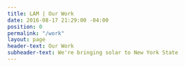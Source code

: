 ```yaml
---
title: LAM | Our Work
date: 2016-08-17 21:29:00 -04:00
position: 0
permalink: "/work"
layout: page
header-text: Our Work
subheader-text: We're bringing solar to New York State
---
```


